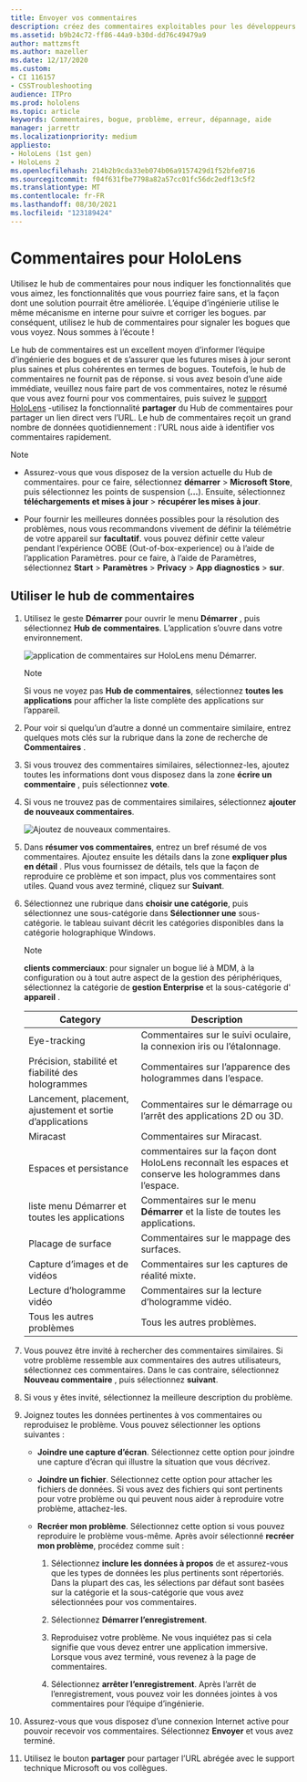 ```yaml
---
title: Envoyer vos commentaires
description: créez des commentaires exploitables pour les développeurs de HoloLens et Windows Mixed Reality à l’aide du Hub de commentaires.
ms.assetid: b9b24c72-ff86-44a9-b30d-dd76c49479a9
author: mattzmsft
ms.author: mazeller
ms.date: 12/17/2020
ms.custom:
- CI 116157
- CSSTroubleshooting
audience: ITPro
ms.prod: hololens
ms.topic: article
keywords: Commentaires, bogue, problème, erreur, dépannage, aide
manager: jarrettr
ms.localizationpriority: medium
appliesto:
- HoloLens (1st gen)
- HoloLens 2
ms.openlocfilehash: 214b2b9cda33eb074b06a9157429d1f52bfe0716
ms.sourcegitcommit: f04f631fbe7798a82a57cc01fc56dc2edf13c5f2
ms.translationtype: MT
ms.contentlocale: fr-FR
ms.lasthandoff: 08/30/2021
ms.locfileid: "123189424"
---
```

# <a name="feedback-for-hololens"></a>Commentaires pour HoloLens

Utilisez le hub de commentaires pour nous indiquer les fonctionnalités que vous aimez, les fonctionnalités que vous pourriez faire sans, et la façon dont une solution pourrait être améliorée. L’équipe d’ingénierie utilise le même mécanisme en interne pour suivre et corriger les bogues. par conséquent, utilisez le hub de commentaires pour signaler les bogues que vous voyez. Nous sommes à l’écoute !

Le hub de commentaires est un excellent moyen d’informer l’équipe d’ingénierie des bogues et de s’assurer que les futures mises à jour seront plus saines et plus cohérentes en termes de bogues. Toutefois, le hub de commentaires ne fournit pas de réponse. si vous avez besoin d’une aide immédiate, veuillez nous faire part de vos commentaires, notez le résumé que vous avez fourni pour vos commentaires, puis suivez le [support HoloLens](https://support.microsoft.com/supportforbusiness/productselection?sapid=e9391227-fa6d-927b-0fff-f96288631b8f) -utilisez la fonctionnalité **partager** du Hub de commentaires pour partager un lien direct vers l’URL. Le hub de commentaires reçoit un grand nombre de données quotidiennement : l’URL nous aide à identifier vos commentaires rapidement.

> [!NOTE]  
>  
> - Assurez-vous que vous disposez de la version actuelle du Hub de commentaires. pour ce faire, sélectionnez **démarrer**  >  **Microsoft Store**, puis sélectionnez les points de suspension (**...**). Ensuite, sélectionnez **téléchargements et mises à jour**  >  **récupérer les mises à jour**.  
>  
> - Pour fournir les meilleures données possibles pour la résolution des problèmes, nous vous recommandons vivement de définir la télémétrie de votre appareil sur **facultatif**. vous pouvez définir cette valeur pendant l’expérience OOBE (Out-of-box-experience) ou à l’aide de l’application Paramètres. pour ce faire, à l’aide de Paramètres, sélectionnez **Start**  >  **Paramètres**  >  **Privacy**  >  **App diagnostics**  >  **sur**.

## <a name="use-the-feedback-hub"></a>Utiliser le hub de commentaires

1. Utilisez le geste **Démarrer** pour ouvrir le menu **Démarrer** , puis sélectionnez **Hub de commentaires**. L’application s’ouvre dans votre environnement.

   ![application de commentaires sur HoloLens menu Démarrer.](./images/hololens2-feedbackhub-tile.png)
   > [!NOTE]  
   > Si vous ne voyez pas **Hub de commentaires**, sélectionnez **toutes les applications** pour afficher la liste complète des applications sur l’appareil.

1. Pour voir si quelqu’un d’autre a donné un commentaire similaire, entrez quelques mots clés sur la rubrique dans la zone de recherche de **Commentaires** .
1. Si vous trouvez des commentaires similaires, sélectionnez-les, ajoutez toutes les informations dont vous disposez dans la zone **écrire un commentaire** , puis sélectionnez **vote**.
1. Si vous ne trouvez pas de commentaires similaires, sélectionnez **ajouter de nouveaux commentaires**.

   ![Ajoutez de nouveaux commentaires.](./images/hololens-feedback-1.png)

1. Dans **résumer vos commentaires**, entrez un bref résumé de vos commentaires. Ajoutez ensuite les détails dans la zone **expliquer plus en détail** . Plus vous fournissez de détails, tels que la façon de reproduire ce problème et son impact, plus vos commentaires sont utiles. Quand vous avez terminé, cliquez sur **Suivant**.

1. Sélectionnez une rubrique dans **choisir une catégorie**, puis sélectionnez une sous-catégorie dans **Sélectionner une** sous-catégorie. le tableau suivant décrit les catégories disponibles dans la catégorie holographique Windows.

   > [!NOTE]  
   > **clients commerciaux**: pour signaler un bogue lié à MDM, à la configuration ou à tout autre aspect de la gestion des périphériques, sélectionnez la catégorie de **gestion Enterprise** et la sous-catégorie d' **appareil** .

   |Category |Description |
   | --- | --- |
   |Eye-tracking |Commentaires sur le suivi oculaire, la connexion iris ou l’étalonnage. |
   |Précision, stabilité et fiabilité des hologrammes |Commentaires sur l’apparence des hologrammes dans l’espace. |
   |Lancement, placement, ajustement et sortie d’applications |Commentaires sur le démarrage ou l’arrêt des applications 2D ou 3D. |
   |Miracast |Commentaires sur Miracast. |
   |Espaces et persistance |commentaires sur la façon dont HoloLens reconnaît les espaces et conserve les hologrammes dans l’espace. |
   |liste menu Démarrer et toutes les applications |Commentaires sur le menu **Démarrer** et la liste de toutes les applications. |
   |Placage de surface |Commentaires sur le mappage des surfaces. |
   |Capture d’images et de vidéos |Commentaires sur les captures de réalité mixte. |
   |Lecture d’hologramme vidéo |Commentaires sur la lecture d’hologramme vidéo. |
   |Tous les autres problèmes |Tous les autres problèmes. |

1. Vous pouvez être invité à rechercher des commentaires similaires. Si votre problème ressemble aux commentaires des autres utilisateurs, sélectionnez ces commentaires. Dans le cas contraire, sélectionnez **Nouveau commentaire** , puis sélectionnez **suivant**.

1. Si vous y êtes invité, sélectionnez la meilleure description du problème.

1. Joignez toutes les données pertinentes à vos commentaires ou reproduisez le problème. Vous pouvez sélectionner les options suivantes :

   - **Joindre une capture d’écran**. Sélectionnez cette option pour joindre une capture d’écran qui illustre la situation que vous décrivez.
   - **Joindre un fichier**. Sélectionnez cette option pour attacher les fichiers de données. Si vous avez des fichiers qui sont pertinents pour votre problème ou qui peuvent nous aider à reproduire votre problème, attachez-les.
   - **Recréer mon problème**. Sélectionnez cette option si vous pouvez reproduire le problème vous-même. Après avoir sélectionné **recréer mon problème**, procédez comme suit :  

     1. Sélectionnez **inclure les données à propos** de et assurez-vous que les types de données les plus pertinents sont répertoriés. Dans la plupart des cas, les sélections par défaut sont basées sur la catégorie et la sous-catégorie que vous avez sélectionnées pour vos commentaires.  
     1. Sélectionnez **Démarrer l’enregistrement**.

     1. Reproduisez votre problème. Ne vous inquiétez pas si cela signifie que vous devez entrer une application immersive. Lorsque vous avez terminé, vous revenez à la page de commentaires.
     1. Sélectionnez **arrêter l’enregistrement**. Après l’arrêt de l’enregistrement, vous pouvez voir les données jointes à vos commentaires pour l’équipe d’ingénierie.

1. Assurez-vous que vous disposez d’une connexion Internet active pour pouvoir recevoir vos commentaires. Sélectionnez **Envoyer** et vous avez terminé.

1. Utilisez le bouton **partager** pour partager l’URL abrégée avec le support technique Microsoft ou vos collègues.